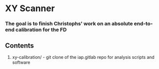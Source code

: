 # XY Scanner

### The goal is to finish Christophs' work on an absolute end-to-end calibration for the FD

## Contents
1. xy-calibration/ - git clone of the iap.gitlab repo for analysis scripts and software